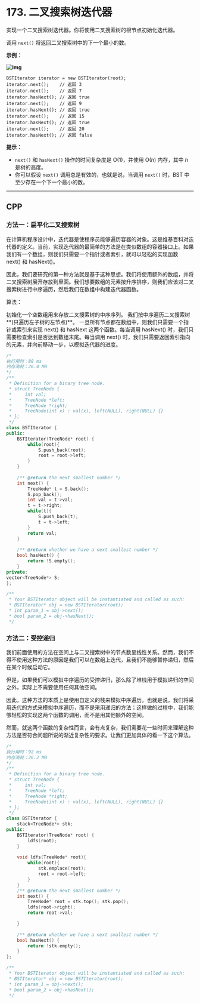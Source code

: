 # 173. 二叉搜索树迭代器

实现一个二叉搜索树迭代器。你将使用二叉搜索树的根节点初始化迭代器。

调用 `next()` 将返回二叉搜索树中的下一个最小的数。

 

**示例：**

**![img](https://assets.leetcode-cn.com/aliyun-lc-upload/uploads/2018/12/25/bst-tree.png)**

```
BSTIterator iterator = new BSTIterator(root);
iterator.next();    // 返回 3
iterator.next();    // 返回 7
iterator.hasNext(); // 返回 true
iterator.next();    // 返回 9
iterator.hasNext(); // 返回 true
iterator.next();    // 返回 15
iterator.hasNext(); // 返回 true
iterator.next();    // 返回 20
iterator.hasNext(); // 返回 false
```

 

**提示：**

- `next()` 和 `hasNext()` 操作的时间复杂度是 O(1)，并使用 O(*h*) 内存，其中 *h* 是树的高度。
- 你可以假设 `next()` 调用总是有效的，也就是说，当调用 `next()` 时，BST 中至少存在一个下一个最小的数。

***

## CPP

### 方法一：扁平化二叉搜索树

在计算机程序设计中，迭代器是使程序员能够遍历容器的对象。这是维基百科对迭代器的定义。当前，实现迭代器的最简单的方法是在类似数组的容器接口上。如果我们有一个数组，则我们只需要一个指针或者索引，就可以轻松的实现函数 next() 和 hasNext()。

因此，我们要研究的第一种方法就是基于这种思想。我们将使用额外的数组，并将二叉搜索树展开存放到里面。我们想要数组的元素按升序排序，则我们应该对二叉搜索树进行中序遍历，然后我们在数组中构建迭代器函数。

算法：

初始化一个空数组用来存放二叉搜索树的中序序列。
我们按中序遍历二叉搜索树**(只遍历左子树的左节点)**。
一旦所有节点都在数组中，则我们只需要一个指针或索引来实现 next() 和 hasNext 这两个函数。每当调用 hasNext() 时，我们只需要检查索引是否达到数组末尾。每当调用 next() 时，我们只需要返回索引指向的元素，并向前移动一步，以模拟迭代器的进度。

```cpp
/*
执行用时：88 ms
内存消耗：26.4 MB
*/
/**
 * Definition for a binary tree node.
 * struct TreeNode {
 *     int val;
 *     TreeNode *left;
 *     TreeNode *right;
 *     TreeNode(int x) : val(x), left(NULL), right(NULL) {}
 * };
 */
class BSTIterator {
public:
    BSTIterator(TreeNode* root) {
        while(root){
            S.push_back(root);
            root = root->left;
        }
    }
    
    /** @return the next smallest number */
    int next() {
        TreeNode* t = S.back();
        S.pop_back();
        int val = t->val;
        t = t->right;
        while(t){
            S.push_back(t);
            t = t->left;
        }
        return val;
    }
    
    /** @return whether we have a next smallest number */
    bool hasNext() {
        return !S.empty();
    }
private:
vector<TreeNode*> S;
};

/**
 * Your BSTIterator object will be instantiated and called as such:
 * BSTIterator* obj = new BSTIterator(root);
 * int param_1 = obj->next();
 * bool param_2 = obj->hasNext();
 */
```



### 方法二：受控递归

我们前面使用的方法在空间上与二叉搜索树中的节点数呈线性关系。然而，我们不得不使用这种方法的原因是我们可以在数组上迭代，且我们不能够暂停递归，然后在某个时候启动它。

但是，如果我们可以模拟中序遍历的受控递归，那么除了堆栈用于模拟递归的空间之外，实际上不需要使用任何其他空间。

因此，这种方法的本质上是使用自定义的栈来模拟中序遍历。也就是说，我们将采用迭代的方式来模拟中序遍历，而不是采用递归的方法；这样做的过程中，我们能够轻松的实现这两个函数的调用，而不是用其他额外的空间。

然而，就这两个函数的复杂性而言，会有点复杂，我们需要花一些时间来理解这种方法是否符合问题所说的渐近复杂性的要求。让我们更加具体的看一下这个算法。

```cpp
/*
执行用时：92 ms
内存消耗：26.2 MB
*/
/**
 * Definition for a binary tree node.
 * struct TreeNode {
 *     int val;
 *     TreeNode *left;
 *     TreeNode *right;
 *     TreeNode(int x) : val(x), left(NULL), right(NULL) {}
 * };
 */
class BSTIterator {
    stack<TreeNode*> stk;
public:
    BSTIterator(TreeNode* root) {
        ldfs(root);
    }
    
    void ldfs(TreeNode* root){
        while(root){
            stk.emplace(root);
            root = root->left;
        }
    }
    /** @return the next smallest number */
    int next() {
        TreeNode* root = stk.top(); stk.pop();
        ldfs(root->right);
        return root->val;

    }
    
    /** @return whether we have a next smallest number */
    bool hasNext() {
        return !stk.empty();
    }
};

/**
 * Your BSTIterator object will be instantiated and called as such:
 * BSTIterator* obj = new BSTIterator(root);
 * int param_1 = obj->next();
 * bool param_2 = obj->hasNext();
 */
```

